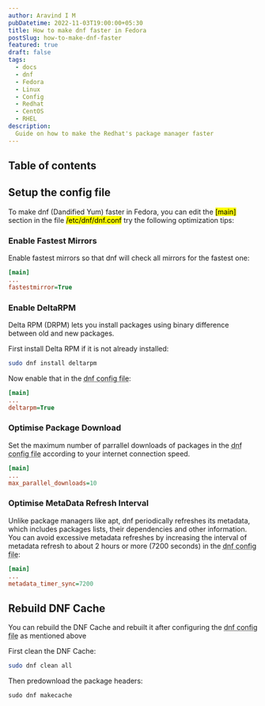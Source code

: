 ```yaml
---
author: Aravind I M
pubDatetime: 2022-11-03T19:00:00+05:30
title: How to make dnf faster in Fedora
postSlug: how-to-make-dnf-faster
featured: true
draft: false
tags:
  - docs
  - dnf
  - Fedora
  - Linux
  - Config
  - Redhat
  - CentOS
  - RHEL
description:
  Guide on how to make the Redhat's package manager faster
---
```


## Table of contents

## Setup the config file

To make dnf (Dandified Yum) faster in Fedora, you can edit the <mark>[main]</mark> section in the file <mark>/etc/dnf/dnf.conf</mark> try the following optimization tips:

### Enable Fastest Mirrors

Enable fastest mirrors so that dnf will check all mirrors for the fastest one:

```ini
[main]
...
fastestmirror=True
```

### Enable DeltaRPM

Delta RPM (DRPM) lets you install packages using binary difference between old and new packages.

First install Delta RPM if it is not already installed:

```bash
sudo dnf install deltarpm
```

Now enable that in the <abbr title="/etc/dnf/dnf.conf">dnf config file</abbr>:

```ini
[main]
...
deltarpm=True
```

### Optimise Package Download

Set the maximum number of parrallel downloads of packages in the <abbr title="/etc/dnf/dnf.conf">dnf config file</abbr> according to your internet connection speed.

```ini
[main]
...
max_parallel_downloads=10
```

### Optimise MetaData Refresh Interval

Unlike package managers like apt, dnf periodically refreshes its metadata, which includes packages lists, their dependencies and other information. You can avoid excessive metadata refreshes by increasing the interval of metadata refresh to about 2 hours or more (7200 seconds) in the <abbr title="/etc/dnf/dnf.conf">dnf config file</abbr>:

```ini
[main]
...
metadata_timer_sync=7200
```

## Rebuild DNF Cache

You can rebuild the DNF Cache and rebuilt it after configuring the <abbr title="/etc/dnf/dnf.conf">dnf config file</abbr> as mentioned above

First clean the DNF Cache:

```bash
sudo dnf clean all
```

Then predownload the package headers:

```
sudo dnf makecache
```
